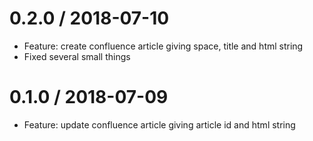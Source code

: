 
0.2.0 / 2018-07-10
==================

  * Feature: create confluence article giving space, title and html string
  * Fixed several small things

0.1.0 / 2018-07-09
==================

  * Feature: update confluence article giving article id and html string
